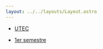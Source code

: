 ```yaml
---
layout: ../../layouts/Layout.astro
---
```

<!--toc:start-->
- [UTEC](#utec)
<!--toc:end-->

- [1er semestre](utec/1er-semestre/)
